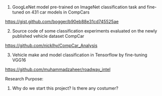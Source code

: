 1. GoogLeNet model pre-trained on ImageNet classification task and fine-tuned on 431 car models in CompCars 

https://gist.github.com/bogger/b90eb88e31cd745525ae

2. Source code of some classification experiments evaluated on the newly published vehicle dataset CompCar

https://github.com/nicklhy/CompCar_Analysis

3. Vehicle make and model classification in Tensorflow by fine-tuning VGG16

https://github.com/muhammadzaheer/roadway_intel



Research Purpose:

1. Why do we start this project? Is there any costumer?

